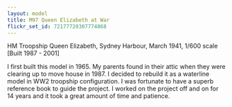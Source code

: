 ```yaml
---
layout: model
title: M97 Queen Elizabeth at War
flickr_set_id: 72177720307774868
---
```


HM Troopship Queen Elizabeth, Sydney Harbour, March 1941, 1/600 scale
[Built 1987 - 2001]

I first built this model in 1965. My parents found in their attic when they were clearing up to move house in 1987. I decided to rebuild it as a waterline model in WW2 troopship configuration. I was fortunate to have a superb reference book to guide the project. I worked on the project off and on for 14 years and it took a great amount of time and patience.


